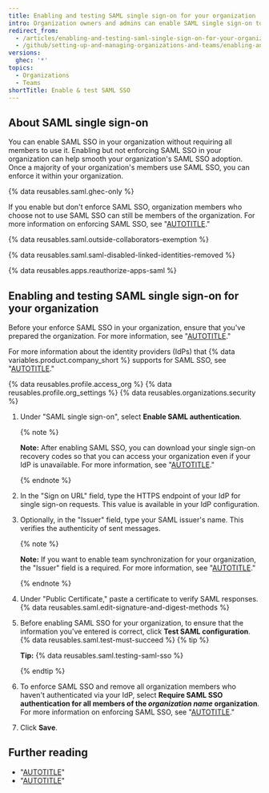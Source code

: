 ```yaml
---
title: Enabling and testing SAML single sign-on for your organization
intro: Organization owners and admins can enable SAML single sign-on to add an extra layer of security to their organization.
redirect_from:
  - /articles/enabling-and-testing-saml-single-sign-on-for-your-organization
  - /github/setting-up-and-managing-organizations-and-teams/enabling-and-testing-saml-single-sign-on-for-your-organization
versions:
  ghec: '*'
topics:
  - Organizations
  - Teams
shortTitle: Enable & test SAML SSO
---
```


## About SAML single sign-on

You can enable SAML SSO in your organization without requiring all members to use it. Enabling but not enforcing SAML SSO in your organization can help smooth your organization's SAML SSO adoption. Once a majority of your organization's members use SAML SSO, you can enforce it within your organization.

{% data reusables.saml.ghec-only %}

If you enable but don't enforce SAML SSO, organization members who choose not to use SAML SSO can still be members of the organization. For more information on enforcing SAML SSO, see "[AUTOTITLE](/organizations/managing-saml-single-sign-on-for-your-organization/enforcing-saml-single-sign-on-for-your-organization)."

{% data reusables.saml.outside-collaborators-exemption %}

{% data reusables.saml.saml-disabled-linked-identities-removed %}

{% data reusables.apps.reauthorize-apps-saml %}

## Enabling and testing SAML single sign-on for your organization

Before your enforce SAML SSO in your organization, ensure that you've prepared the organization. For more information, see "[AUTOTITLE](/organizations/managing-saml-single-sign-on-for-your-organization/preparing-to-enforce-saml-single-sign-on-in-your-organization)."

For more information about the identity providers (IdPs) that {% data variables.product.company_short %} supports for SAML SSO, see "[AUTOTITLE](/organizations/managing-saml-single-sign-on-for-your-organization/connecting-your-identity-provider-to-your-organization)."

{% data reusables.profile.access_org %}
{% data reusables.profile.org_settings %}
{% data reusables.organizations.security %}
1. Under "SAML single sign-on", select **Enable SAML authentication**.

   {% note %}

   **Note:** After enabling SAML SSO, you can download your single sign-on recovery codes so that you can access your organization even if your IdP is unavailable. For more information, see "[AUTOTITLE](/organizations/managing-saml-single-sign-on-for-your-organization/downloading-your-organizations-saml-single-sign-on-recovery-codes)."

   {% endnote %}

1. In the "Sign on URL" field, type the HTTPS endpoint of your IdP for single sign-on requests. This value is available in your IdP configuration.
1. Optionally, in the "Issuer" field, type your SAML issuer's name. This verifies the authenticity of sent messages.

   {% note %}

   **Note:** If you want to enable team synchronization for your organization, the "Issuer" field is a required. For more information, see "[AUTOTITLE](/organizations/managing-saml-single-sign-on-for-your-organization/managing-team-synchronization-for-your-organization)."

   {% endnote %}

1. Under "Public Certificate," paste a certificate to verify SAML responses.
{% data reusables.saml.edit-signature-and-digest-methods %}
1. Before enabling SAML SSO for your organization, to ensure that the information you've entered is correct, click **Test SAML configuration**. {% data reusables.saml.test-must-succeed %}
   {% tip %}

   **Tip:** {% data reusables.saml.testing-saml-sso %}

   {% endtip %}
1. To enforce SAML SSO and remove all organization members who haven't authenticated via your IdP, select **Require SAML SSO authentication for all members of the _organization name_ organization**. For more information on enforcing SAML SSO, see "[AUTOTITLE](/organizations/managing-saml-single-sign-on-for-your-organization/enforcing-saml-single-sign-on-for-your-organization)."
1. Click **Save**.

## Further reading

- "[AUTOTITLE](/organizations/managing-saml-single-sign-on-for-your-organization/about-identity-and-access-management-with-saml-single-sign-on)"
- "[AUTOTITLE](/admin/identity-and-access-management/using-saml-for-enterprise-iam/saml-configuration-reference)"
